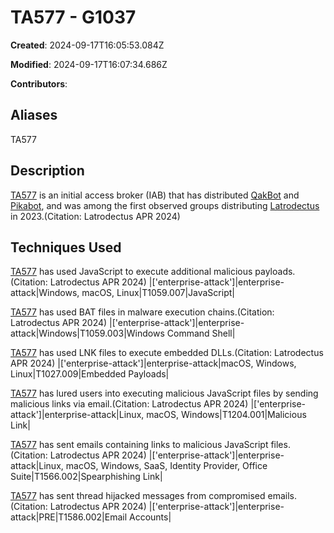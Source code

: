 # TA577 - G1037

**Created**: 2024-09-17T16:05:53.084Z

**Modified**: 2024-09-17T16:07:34.686Z

**Contributors**: 

## Aliases

TA577

## Description

[TA577](https://attack.mitre.org/groups/G1037) is an initial access broker (IAB) that has distributed [QakBot](https://attack.mitre.org/software/S0650) and [Pikabot](https://attack.mitre.org/software/S1145), and was among the first observed groups distributing [Latrodectus](https://attack.mitre.org/software/S1160) in 2023.(Citation: Latrodectus APR 2024)

## Techniques Used


[TA577](https://attack.mitre.org/groups/G1037) has used JavaScript to execute additional malicious payloads.(Citation: Latrodectus APR 2024)
|['enterprise-attack']|enterprise-attack|Windows, macOS, Linux|T1059.007|JavaScript|


[TA577](https://attack.mitre.org/groups/G1037) has used BAT files in malware execution chains.(Citation: Latrodectus APR 2024)
|['enterprise-attack']|enterprise-attack|Windows|T1059.003|Windows Command Shell|


[TA577](https://attack.mitre.org/groups/G1037) has used LNK files to execute embedded DLLs.(Citation: Latrodectus APR 2024)
|['enterprise-attack']|enterprise-attack|macOS, Windows, Linux|T1027.009|Embedded Payloads|


[TA577](https://attack.mitre.org/groups/G1037) has lured users into executing malicious JavaScript files by sending malicious links via email.(Citation: Latrodectus APR 2024)
|['enterprise-attack']|enterprise-attack|Linux, macOS, Windows|T1204.001|Malicious Link|


[TA577](https://attack.mitre.org/groups/G1037) has sent emails containing links to malicious JavaScript files.(Citation: Latrodectus APR 2024)
|['enterprise-attack']|enterprise-attack|Linux, macOS, Windows, SaaS, Identity Provider, Office Suite|T1566.002|Spearphishing Link|


[TA577](https://attack.mitre.org/groups/G1037) has sent thread hijacked messages from compromised emails.(Citation: Latrodectus APR 2024)
|['enterprise-attack']|enterprise-attack|PRE|T1586.002|Email Accounts|

